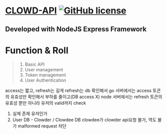 [CLOWD-API](https://team836.github.io/) 
[![GitHub license](https://img.shields.io/badge/license-MIT-blue.svg)](https://github.com/facebook/react/blob/master/LICENSE) 
==============

Developed with NodeJS Express Framework
--------------
# Function & Roll
>1. Basic API
>2. User management
>3. Token management
>4. User Authentication






access는 짧고, refresh는 길게
refresh는 db 확인해서
go 서버에서는 access 토큰의 유효성만 확인해서 부하를 줄이고(DB access X)
node 서버에서는 refresh 토큰의 유효성 뿐만 아니라 유저의 valid까지 check

1. 실제 존재 유저인가
2. User DB - Clowder / Clowdee DB 
		clowdee가 clowder api요청 불가, 역도 불가 malformed request 차단